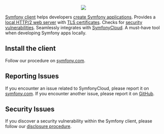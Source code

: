 <p align="center"><a href="https://symfony.com" target="_blank">
    <img src="https://symfony.com/logos/symfony_black_02.svg">
</a></p>

[Symfony client][1] helps developers [create Symfony applications][2]. Provides
a [local HTTP/2 web server][3] with [TLS certificates][4]. Checks for [security
vulnerabilities][5]. Seamlessly integrates with [SymfonyCloud][6]. A
must-have tool when developing Symfony apps locally.

Install the client
------------------

Follow our procedure on [symfony.com][1].

Reporting Issues
----------------

If you encounter an issue related to SymfonyCloud, please report it on
[symfony.com][7]. If you encounter another issue, please report it on
[GitHub][8].

Security Issues
---------------

If you discover a security vulnerability within the Symfony client, please
follow our [disclosure procedure][9].

[1]: https://symfony.com/download
[2]: https://symfony.com/download#new
[3]: https://symfony.com/doc/current/setup/symfony_server.html
[4]: https://symfony.com/doc/current/setup/symfony_server.html#enabling-tls
[5]: https://symfony.com/doc/current/security/security_checker.html
[6]: https://symfony.com/cloud
[7]: https://symfony.com/cloud/support/new
[8]: https://github.com/symfony/cli/issues/new
[9]: https://symfony.com/security
